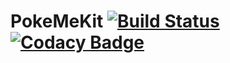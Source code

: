 # PokeMeKit [![Build Status](https://travis-ci.org/pokemeapp/PokeMeKit.svg?branch=master)](https://travis-ci.org/pokemeapp/PokeMeKit) [![Codacy Badge](https://api.codacy.com/project/badge/Grade/257c6340b43a45778e79d2c25a699d2e)](https://www.codacy.com/app/realdiwin/PokeMeApp?utm_source=github.com&amp;utm_medium=referral&amp;utm_content=pokemeapp/PokeMeApp&amp;utm_campaign=Badge_Grade)
 
